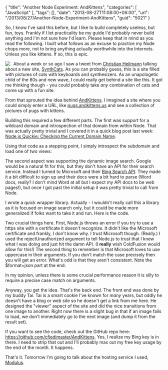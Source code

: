{
	"title": "Another Node Experiment: AndKittens",
	"categories": [
		"JavaScript"
	],
	"tags": [],
	"date": "2013-08-27T11:08:00+06:00",
	"url": "/2013/08/27/Another-Node-Experiment-AndKittens",
	"guid": "5021"
}

So, I know I've said this before, but I like to build completely useless, but fun, toys. Frankly if I let practicality be my guide I'd probably never build anything and I'm not sure how I'd learn. Please keep that in mind as you read the following. I built what follows as an excuse to practice my Node chops more, not to bring anything actually worthwhile into the Internets. Unless you like kittens. If so, this is epic.
<!--more-->
<img src="https://static.raymondcamden.com/images/synth.png" style="float:left;margin-right:10px" />
About a week or so ago I saw a tweet from <a href="http://christianheilmann.com/">Christian Heilmann</a> talking about a new site, <a href="http://synthcats.com/">SynthCats</a>. As you can probably guess, this is a site filled with pictures of cats with keyboards and synthesizers. As an unapologetic child of the 80s and new wave, I could really get behind a site like this. It got me thinking though - you could probably take <i>any</i> combination of cats and come up with a fun site. 

From that sprouted the idea behind <a href="http://www.andkittens.us">AndKittens</a>. I imagined a site where you could simply enter a URL, like <a href="http://pugs.andkittens.us">pugs.andkittens.us</a> and see a collection of pictures of pugs with kittens. 

Building this required a few different parts. The first was support for a wildcard domain and introspection of that domain from within Node. That was actually pretty trivial and I covered it in a quick blog post last week: <a href="http://www.raymondcamden.com/index.cfm/2013/8/21/Nodejs-Quickie--checking-the-current-domain-name">Node.js Quickie: Checking the Current Domain Name</a>.

Using that code as a stepping point, I simply introspect the subdomain and load one of two views:

<script src="https://gist.github.com/cfjedimaster/6354614.js"></script>

The second aspect was supporting the dynamic image search. Google would be a natural fit for this, but they don't have an API for their search service. Instead I turned to Microsoft and their <a href="http://datamarket.azure.com/dataset/bing/search">Bing Search API</a>. They made it a bit difficult to sign up and their docs were a bit hard to parse (Word docs, really? I don't mind Word at all but I expect my API docs to be web pages!), but once I got past the initial setup it was pretty trivial to call from Node. 

I wrote a quick wrapper library. Actually - I wouldn't really call this a library as it is focused on image search only, but it could be made more generalized if folks want to take it and run. Here is the code.

<script src="https://gist.github.com/cfjedimaster/6354664.js"></script>

Two crucial things here. First, Node.js throws an error if you try to use a https site with a certificate it doesn't recognize. It didn't like the Microsoft certificate and frankly, I don't know why. I trust Microsoft though. (Really.) I used the rejectUnauthorized argument to tell Node.js to trust that I knew what I was doing and just hit the damn API. (I <strong>really</strong> wish ColdFusion would allow for this!) The second thing to remember is that Microsoft loves to use uppercase in their arguments. If you don't match the case precisely then you will get an error. What's odd is that they aren't consistent. Note the $format=json part at the end. 

In my opinion, unless there is some crucial performance reason it is silly to require a precise case match on arguments.

Anyway, you get the idea. That's the back end. The front end was done by my buddy Tai. Tai is a smart cookie I've known for <i>many</i> years, but oddly he doesn't have a blog or web site so he doesn't get a link from me here. He designed the "viewer" aspect of the site and did the nice transitions from one image to another. Right now there is a slight bug in that if an image fails to load, we don't immediately go to the next image (and dump it from the result set).

If you want to see the code, check out the GitHub repo here: <a href="https://github.com/cfjedimaster/AndKittens">https://github.com/cfjedimaster/AndKittens</a>. Yes, I realize my Bing key is in there. I need to strip that out and I'll probably max out my free key usage by the end of the month. It happens.

That's it. Tomorrow I'm going to talk about the hosting service I used, <a href="https://modulus.io/">Modulus</a>.